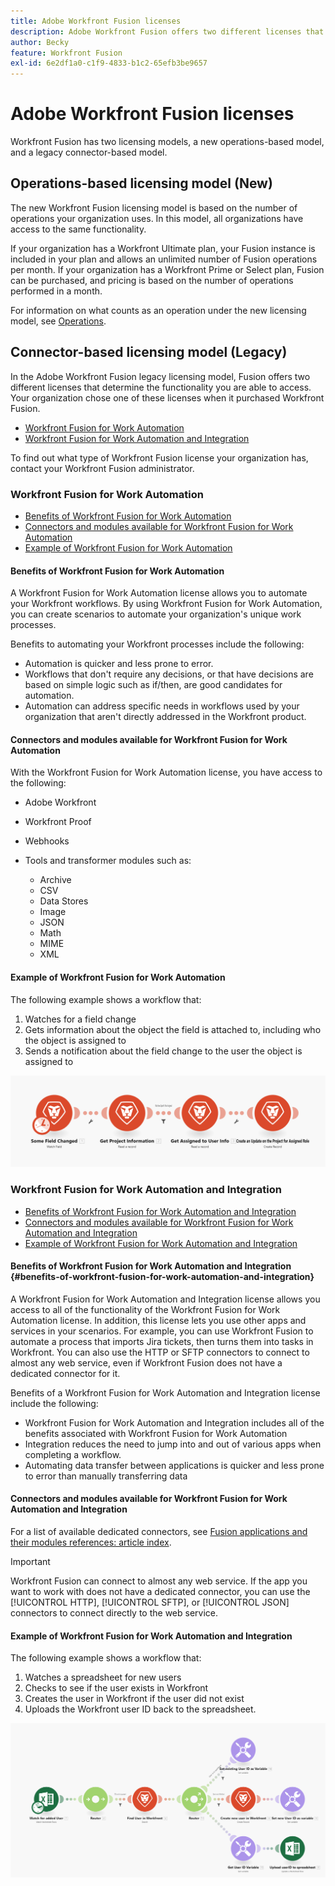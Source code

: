 ```yaml
---
title: Adobe Workfront Fusion licenses
description: Adobe Workfront Fusion offers two different licenses that determine the functionality you are able to access. Your organization chose one of these licenses when it purchased Workfront Fusion.
author: Becky
feature: Workfront Fusion
exl-id: 6e2df1a0-c1f9-4833-b1c2-65efb3be9657
---
```

# Adobe Workfront Fusion licenses

Workfront Fusion has two licensing models, a new operations-based model, and a legacy connector-based model. 

## Operations-based licensing model (New)

The new Workfront Fusion licensing model is based on the number of operations your organization uses. In this model, all organizations have access to the same functionality.

If your organization has a Workfront Ultimate plan, your Fusion instance is included in your plan and allows an unlimited number of Fusion operations per month. If your organization has a Workfront Prime or Select plan, Fusion can be purchased, and pricing is based on the number of operations performed in a month. 

For information on what counts as an operation under the new licensing model, see [Operations](/help/workfront-fusion/set-up-and-manage-workfront-fusion/licensing-operations-overview/operations-in-workfront-fusion.md).

## Connector-based licensing model (Legacy)

In the Adobe Workfront Fusion legacy licensing model, Fusion offers two different licenses that determine the functionality you are able to access. Your organization chose one of these licenses when it purchased Workfront Fusion.

* [Workfront Fusion for Work Automation](#workfront-fusion-for-work-automation)
* [Workfront Fusion for Work Automation and Integration](#workfront-fusion-for-work-automation-and-integration)

To find out what type of Workfront Fusion license your organization has, contact your Workfront Fusion administrator.

### Workfront Fusion for Work Automation 

* [Benefits of Workfront Fusion for Work Automation](#benefits-of-workfront-fusion-for-work-automation)
* [Connectors and modules available for Workfront Fusion for Work Automation](#connectors-and-modules-available-for-workfront-fusion-for-work-automation)
* [Example of Workfront Fusion for Work Automation](#example-of-workfront-fusion-for-work-automation)

#### Benefits of Workfront Fusion for Work Automation 

A Workfront Fusion for Work Automation license allows you to automate your Workfront workflows. By using Workfront Fusion for Work Automation, you can create scenarios to automate your organization's unique work processes. 

Benefits to automating your Workfront processes include the following:

* Automation is quicker and less prone to error.
* Workflows that don't require any decisions, or that have decisions are based on simple logic such as if/then, are good candidates for automation.
* Automation can address specific needs in workflows used by your organization that aren't directly addressed in the Workfront product.

#### Connectors and modules available for Workfront Fusion for Work Automation 

With the Workfront Fusion for Work Automation license, you have access to the following:

* Adobe Workfront
* Workfront Proof
* Webhooks
* Tools and transformer modules such as:

    * Archive
    * CSV
    * Data Stores
    * Image
    * JSON
    * Math
    * MIME
    * XML

#### Example of Workfront Fusion for Work Automation 

The following example shows a workflow that:

1. Watches for a field change
1. Gets information about the object the field is attached to, including who the object is assigned to
1. Sends a notification about the field change to the user the object is assigned to

![Automation example](assets/fusion-template-example.png)

### Workfront Fusion for Work Automation and Integration 

* [Benefits of Workfront Fusion for Work Automation and Integration](#benefits-of-workfront-fusion-for-work-automation-and-integration)
* [Connectors and modules available for Workfront Fusion for Work Automation and Integration](#connectors-and-modules-available-for-workfront-fusion-for-work-automation-and-integration)
* [Example of Workfront Fusion for Work Automation and Integration](#example-of-workfront-fusion-for-work-automation-and-integration)

#### Benefits of Workfront Fusion for Work Automation and Integration {#benefits-of-workfront-fusion-for-work-automation-and-integration}

A Workfront Fusion for Work Automation and Integration license allows you access to all of the functionality of the Workfront Fusion for Work Automation license. In addition, this license lets you use other apps and services in your scenarios. For example, you can use Workfront Fusion to automate a process that imports Jira tickets, then turns them into tasks in Workfront. You can also use the HTTP or SFTP connectors to connect to almost any web service, even if Workfront Fusion does not have a dedicated connector for it.

Benefits of a Workfront Fusion for Work Automation and Integration license include the following: 

* Workfront Fusion for Work Automation and Integration includes all of the benefits associated with Workfront Fusion for Work Automation
* Integration reduces the need to jump into and out of various apps when completing a workflow.
* Automating data transfer between applications is quicker and less prone to error than manually transferring data

#### Connectors and modules available for Workfront Fusion for Work Automation and Integration 

For a list of available dedicated connectors, see [Fusion applications and their modules references: article index](/help/workfront-fusion/references/apps-and-modules/apps-and-modules-toc.md).

>[!IMPORTANT]
>
>Workfront Fusion can connect to almost any web service. If the app you want to work with does not have a dedicated connector, you can use the [!UICONTROL HTTP], [!UICONTROL SFTP], or [!UICONTROL JSON] connectors to connect directly to the web service.

#### Example of Workfront Fusion for Work Automation and Integration

The following example shows a workflow that:

1. Watches a spreadsheet for new users
1. Checks to see if the user exists in Workfront
1. Creates the user in Workfront if the user did not exist
1. Uploads the Workfront user ID back to the spreadsheet.

![Example automation scenario](assets/fusion-integration-example.png)
